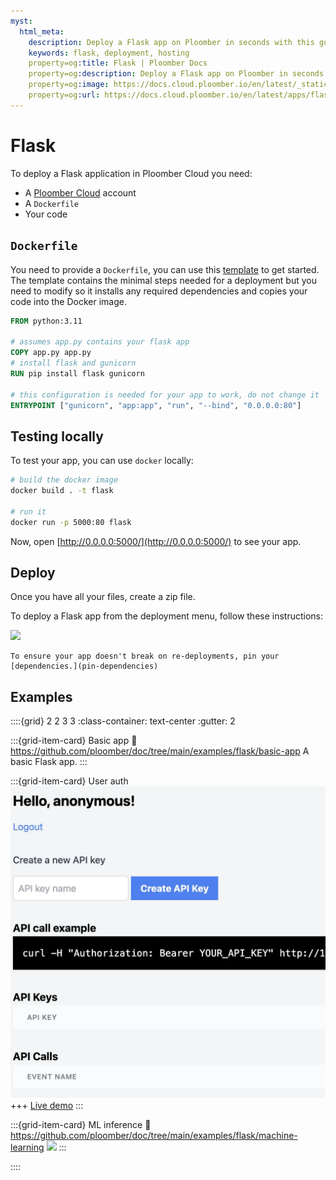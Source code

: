 ```yaml
---
myst:
  html_meta:
    description: Deploy a Flask app on Ploomber in seconds with this guide.
    keywords: flask, deployment, hosting
    property=og:title: Flask | Ploomber Docs
    property=og:description: Deploy a Flask app on Ploomber in seconds with this guide.
    property=og:image: https://docs.cloud.ploomber.io/en/latest/_static/opengraph-images-flask.png
    property=og:url: https://docs.cloud.ploomber.io/en/latest/apps/flask.html
---
```



# Flask

To deploy a Flask application in Ploomber Cloud you need:

- A [Ploomber Cloud](https://platform.ploomber.io/register?utm_source=flask&utm_medium=documentation) account
- A `Dockerfile`
- Your code

## `Dockerfile`

You need to provide a `Dockerfile`, you can use this [template](https://github.com/ploomber/doc/blob/main/examples/flask/basic-app/Dockerfile) to get started. The template contains the minimal steps needed for a deployment but you need to modify so it installs any required dependencies and copies your code into the Docker image.

```Dockerfile
FROM python:3.11

# assumes app.py contains your flask app
COPY app.py app.py
# install flask and gunicorn
RUN pip install flask gunicorn

# this configuration is needed for your app to work, do not change it
ENTRYPOINT ["gunicorn", "app:app", "run", "--bind", "0.0.0.0:80"]
```

## Testing locally

To test your app, you can use `docker` locally:

```sh
# build the docker image
docker build . -t flask

# run it
docker run -p 5000:80 flask
```

Now, open [http://0.0.0.0:5000/](http://0.0.0.0:5000/) to see your app.


## Deploy

Once you have all your files, create a zip file.

To deploy a Flask app from the deployment menu, follow these instructions:

![](../static/docker.png)


```{tip}
To ensure your app doesn't break on re-deployments, pin your [dependencies.](pin-dependencies)
```

## Examples

::::{grid} 2 2 3 3
:class-container: text-center
:gutter: 2

:::{grid-item-card} Basic app
:link: https://github.com/ploomber/doc/tree/main/examples/flask/basic-app
A basic Flask app.
:::

:::{grid-item-card} User auth
[![](../../examples/flask/login/screenshot.webp)](https://github.com/ploomber/doc/tree/main/examples/flask/login)
+++
[Live demo](https://empty-haze-3369.ploomberapp.io)
:::

:::{grid-item-card} ML inference
:link: https://github.com/ploomber/doc/tree/main/examples/flask/machine-learning
![](https://github.com/ploomber/doc/raw/main/examples/flask/machine-learning/screenshot.webp)
:::

::::
